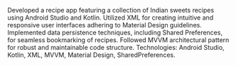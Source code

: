 Developed a recipe app featuring a collection of Indian sweets recipes using Android Studio and Kotlin.
Utilized XML for creating intuitive and responsive user interfaces adhering to Material Design guidelines.
Implemented data persistence techniques, including Shared Preferences, for seamless bookmarking of recipes.
Followed MVVM architectural pattern for robust and maintainable code structure.
Technologies: Android Studio, Kotlin, XML, MVVM, Material Design, SharedPreferences.
